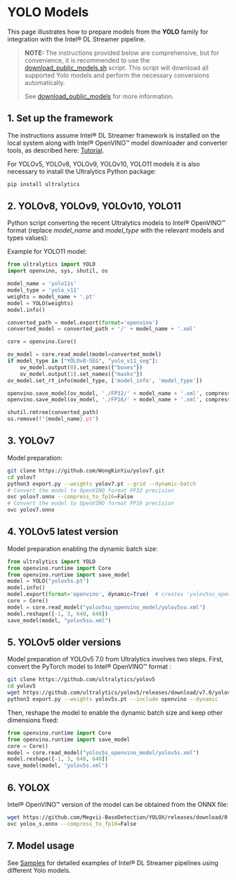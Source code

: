 # YOLO Models

This page illustrates how to prepare models from the **YOLO** family for
integration with the Intel® DL Streamer pipeline.

> **NOTE:** The instructions provided below are comprehensive, but for convenience,
>  it is recommended to use the
> [download_public_models.sh](https://github.com/open-edge-platform/edge-ai-libraries/tree/release-1.2.0/libraries/dl-streamer/samples/download_public_models.sh)
> script. This script will download all supported Yolo models and perform
> the necessary conversions automatically.
>
> See [download_public_models](./download_public_models.md) for more information.

## 1. Set up the framework

The instructions assume Intel® DL Streamer framework is installed on the
local system along with Intel® OpenVINO™ model downloader and converter
tools, as described here:
[Tutorial](../get_started/tutorial.md#setup).

For YOLOv5, YOLOv8, YOLOv9, YOLOv10, YOLO11 models it is also necessary
to install the Ultralytics Python package:

```bash
pip install ultralytics
```

## 2. YOLOv8, YOLOv9, YOLOv10, YOLO11

Python script converting the recent Ultralytics models to Intel®
OpenVINO™ format (replace *model_name* and *model_type* with the
relevant models and types values):

Example for YOLO11 model:

``` python
from ultralytics import YOLO
import openvino, sys, shutil, os

model_name = 'yolo11s'
model_type = 'yolo_v11'
weights = model_name + '.pt'
model = YOLO(weights)
model.info()

converted_path = model.export(format='openvino')
converted_model = converted_path + '/' + model_name + '.xml'

core = openvino.Core()

ov_model = core.read_model(model=converted_model)
if model_type in ["YOLOv8-SEG", "yolo_v11_seg"]:
    ov_model.output(0).set_names({"boxes"})
    ov_model.output(1).set_names({"masks"})
ov_model.set_rt_info(model_type, ['model_info', 'model_type'])

openvino.save_model(ov_model, './FP32/' + model_name + '.xml', compress_to_fp16=False)
openvino.save_model(ov_model, './FP16/' + model_name + '.xml', compress_to_fp16=True)

shutil.rmtree(converted_path)
os.remove(f"{model_name}.pt")
```

## 3. YOLOv7

Model preparation:

```bash
git clone https://github.com/WongKinYiu/yolov7.git
cd yolov7
python3 export.py --weights yolov7.pt --grid --dynamic-batch
# Convert the model to OpenVINO format FP32 precision
ovc yolov7.onnx --compress_to_fp16=False
# Convert the model to OpenVINO format FP16 precision
ovc yolov7.onnx
```

## 4. YOLOv5 latest version

Model preparation enabling the dynamic batch size:

``` python
from ultralytics import YOLO
from openvino.runtime import Core
from openvino.runtime import save_model
model = YOLO("yolov5s.pt")
model.info()
model.export(format='openvino', dynamic=True)  # creates 'yolov5su_openvino_model/'
core = Core()
model = core.read_model("yolov5su_openvino_model/yolov5su.xml")
model.reshape([-1, 3, 640, 640])
save_model(model, "yolov5su.xml")
```

## 5. YOLOv5 older versions

Model preparation of YOLOv5 7.0 from Ultralytics involves two steps.
First, convert the PyTorch model to Intel® OpenVINO™ format :

```bash
git clone https://github.com/ultralytics/yolov5
cd yolov5
wget https://github.com/ultralytics/yolov5/releases/download/v7.0/yolov5s.pt
python3 export.py --weights yolov5s.pt --include openvino --dynamic
```

Then, reshape the model to enable the dynamic batch size and keep other
dimensions fixed:

``` python
from openvino.runtime import Core
from openvino.runtime import save_model
core = Core()
model = core.read_model("yolov5s_openvino_model/yolov5s.xml")
model.reshape([-1, 3, 640, 640])
save_model(model, "yolov5s.xml")
```

## 6. YOLOX

Intel® OpenVINO™ version of the model can be obtained from the ONNX
file:

```bash
wget https://github.com/Megvii-BaseDetection/YOLOX/releases/download/0.1.1rc0/yolox_s.onnx
ovc yolox_s.onnx --compress_to_fp16=False
```

## 7. Model usage

See
[Samples](https://github.com/dlstreamer/dlstreamer/tree/master/samples/gstreamer/gst_launch/detection_with_yolo)
for detailed examples of Intel® DL Streamer pipelines using different
Yolo models.
